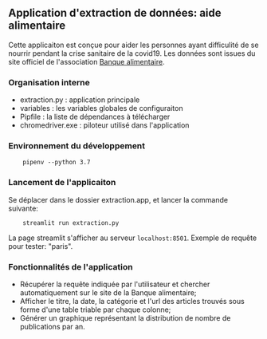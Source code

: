 ## Application d'extraction de données: aide alimentaire

Cette applicaiton est conçue pour aider les personnes ayant difficulité de se nourrir pendant la crise sanitaire de la covid19. Les données sont issues du site officiel de l'association [Banque alimentaire](https://bapif.banquealimentaire.org/).


### Organisation interne

- extraction.py : application principale
- variables : les variables globales de configuraiton
- Pipfile : la liste de dépendances à télécharger
- chromedriver.exe : piloteur utilisé dans l'application

### Environnement du développement

        pipenv --python 3.7
### Lancement de l'applicaiton
Se déplacer dans le dossier extraction.app, et lancer la commande suivante:
        
        streamlit run extraction.py
La page streamlit s'afficher au serveur `localhost:8501`.
Exemple de requête pour tester: "paris".

### Fonctionnalités de l'application
- Récupérer la requête indiquée par l'utilisateur et chercher automatiquement sur le site de la Banque alimentaire;
- Afficher le titre, la date, la catégorie et l'url des articles trouvés sous forme d'une table triable par chaque colonne;
- Générer un graphique représentant la distribution de nombre de publications par an.